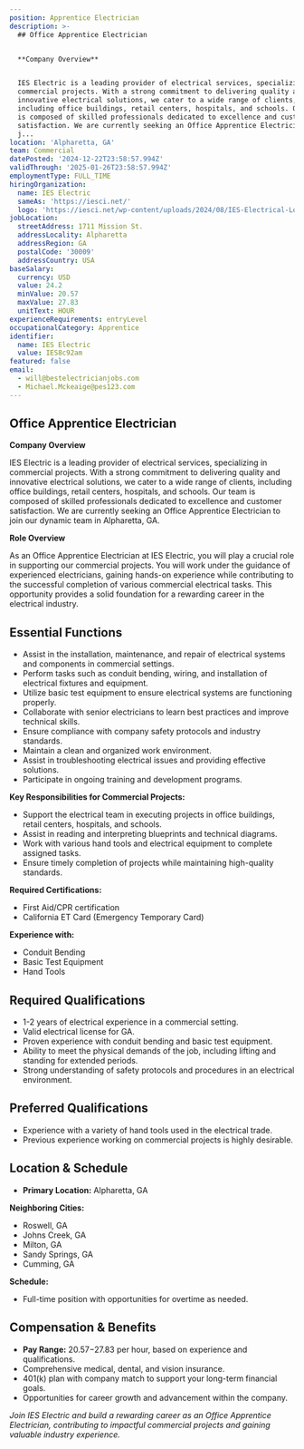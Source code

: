 ```yaml
---
position: Apprentice Electrician
description: >-
  ## Office Apprentice Electrician


  **Company Overview**


  IES Electric is a leading provider of electrical services, specializing in
  commercial projects. With a strong commitment to delivering quality and
  innovative electrical solutions, we cater to a wide range of clients,
  including office buildings, retail centers, hospitals, and schools. Our team
  is composed of skilled professionals dedicated to excellence and customer
  satisfaction. We are currently seeking an Office Apprentice Electrician to
  j...
location: 'Alpharetta, GA'
team: Commercial
datePosted: '2024-12-22T23:58:57.994Z'
validThrough: '2025-01-26T23:58:57.994Z'
employmentType: FULL_TIME
hiringOrganization:
  name: IES Electric
  sameAs: 'https://iesci.net/'
  logo: 'https://iesci.net/wp-content/uploads/2024/08/IES-Electrical-Logo-color.png'
jobLocation:
  streetAddress: 1711 Mission St.
  addressLocality: Alpharetta
  addressRegion: GA
  postalCode: '30009'
  addressCountry: USA
baseSalary:
  currency: USD
  value: 24.2
  minValue: 20.57
  maxValue: 27.83
  unitText: HOUR
experienceRequirements: entryLevel
occupationalCategory: Apprentice
identifier:
  name: IES Electric
  value: IES8c92am
featured: false
email:
  - will@bestelectricianjobs.com
  - Michael.Mckeaige@pes123.com
---
```




## Office Apprentice Electrician

**Company Overview**

IES Electric is a leading provider of electrical services, specializing in commercial projects. With a strong commitment to delivering quality and innovative electrical solutions, we cater to a wide range of clients, including office buildings, retail centers, hospitals, and schools. Our team is composed of skilled professionals dedicated to excellence and customer satisfaction. We are currently seeking an Office Apprentice Electrician to join our dynamic team in Alpharetta, GA.

**Role Overview**

As an Office Apprentice Electrician at IES Electric, you will play a crucial role in supporting our commercial projects. You will work under the guidance of experienced electricians, gaining hands-on experience while contributing to the successful completion of various commercial electrical tasks. This opportunity provides a solid foundation for a rewarding career in the electrical industry.

## Essential Functions

- Assist in the installation, maintenance, and repair of electrical systems and components in commercial settings.
- Perform tasks such as conduit bending, wiring, and installation of electrical fixtures and equipment.
- Utilize basic test equipment to ensure electrical systems are functioning properly.
- Collaborate with senior electricians to learn best practices and improve technical skills.
- Ensure compliance with company safety protocols and industry standards.
- Maintain a clean and organized work environment.
- Assist in troubleshooting electrical issues and providing effective solutions.
- Participate in ongoing training and development programs.

**Key Responsibilities for Commercial Projects:**

- Support the electrical team in executing projects in office buildings, retail centers, hospitals, and schools.
- Assist in reading and interpreting blueprints and technical diagrams.
- Work with various hand tools and electrical equipment to complete assigned tasks.
- Ensure timely completion of projects while maintaining high-quality standards.

**Required Certifications:**

- First Aid/CPR certification
- California ET Card (Emergency Temporary Card)

**Experience with:**

- Conduit Bending
- Basic Test Equipment
- Hand Tools

## Required Qualifications

- 1-2 years of electrical experience in a commercial setting.
- Valid electrical license for GA.
- Proven experience with conduit bending and basic test equipment.
- Ability to meet the physical demands of the job, including lifting and standing for extended periods.
- Strong understanding of safety protocols and procedures in an electrical environment.

## Preferred Qualifications

- Experience with a variety of hand tools used in the electrical trade.
- Previous experience working on commercial projects is highly desirable.

## Location & Schedule

- **Primary Location:** Alpharetta, GA

**Neighboring Cities:**

- Roswell, GA
- Johns Creek, GA
- Milton, GA
- Sandy Springs, GA
- Cumming, GA

**Schedule:**

- Full-time position with opportunities for overtime as needed.

## Compensation & Benefits

- **Pay Range:** $20.57-$27.83 per hour, based on experience and qualifications.
- Comprehensive medical, dental, and vision insurance.
- 401(k) plan with company match to support your long-term financial goals.
- Opportunities for career growth and advancement within the company.

*Join IES Electric and build a rewarding career as an Office Apprentice Electrician, contributing to impactful commercial projects and gaining valuable industry experience.*
